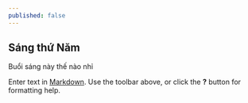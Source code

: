 ```yaml
---
published: false
---
```

## Sáng thứ Năm

Buổi sáng này thế nào nhỉ

Enter text in [Markdown](http://daringfireball.net/projects/markdown/). Use the toolbar above, or click the **?** button for formatting help.
